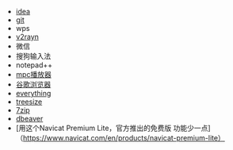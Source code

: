 - [idea](https://www.jetbrains.com.cn/idea/download/other.html)
-  [git](https://git-scm.com/downloads)
- wps
- [v2rayn](https://github.com/2dust/v2rayN)
- 微信
- 搜狗输入法
- notepad++
- [mpc播放器](https://github.com/mpc-hc/mpc-hc/releases/tag/1.7.13)
- [谷歌浏览器](https://www.google.com/intl/zh-CN/chrome/)
- [everything](https://www.voidtools.com/)
- [treesize](https://www.jam-software.com/treesize_free)
- [7zip](https://7-zip.org/download.html)
- [dbeaver](https://dbeaver.io/download/) 
- [用这个Navicat Premium Lite，官方推出的免费版  功能少一点]（https://www.navicat.com/en/products/navicat-premium-lite）